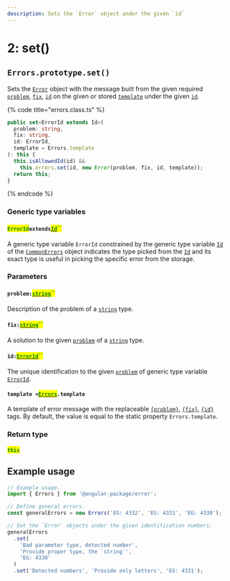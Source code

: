 ```yaml
---
description: Sets the `Error` object under the given `id`
---
```


# 2: set()

## `Errors.prototype.set()`

Sets the [`Error`](broken-reference) object with the message built from the given required [`problem`](2-set.md#problem-string), [`fix`](2-set.md#fix-string), [`id`](2-set.md#id-errorid) on the given or stored [`template`](2-set.md#template-errors.template) under the given [`id`](2-set.md#id-errorid).

{% code title="errors.class.ts" %}
```typescript
public set<ErrorId extends Id>(
  problem: string,
  fix: string,
  id: ErrorId,
  template = Errors.template
): this {
  this.isAllowedId(id) &&
    this.errors.set(id, new Error(problem, fix, id, template));
  return this;
}
```
{% endcode %}

### Generic type variables

#### <mark style="color:green;">`ErrorId`</mark>`extends`[<mark style="color:green;">`Id`</mark>](../../commonerrors/generic-type-variables.md#wrap-opening)<mark style="color:green;">``</mark>

A generic type variable `ErrorId` constrained by the generic type variable [`Id`](../generic-type-variables.md#wrap-opening) of the [`CommonErrors`](broken-reference) object indicates the type picked from the [`Id`](../generic-type-variables.md#wrap-opening) and its exact type is useful in picking the specific error from the storage.

### Parameters

#### `problem:`[<mark style="color:green;">`string`</mark>](https://developer.mozilla.org/en-US/docs/Web/JavaScript/Reference/Global\_Objects/String)<mark style="color:green;">``</mark>

Description of the problem of a [`string`](https://developer.mozilla.org/en-US/docs/Web/JavaScript/Reference/Global\_Objects/String) type.

#### `fix:`[<mark style="color:green;">`string`</mark>](https://developer.mozilla.org/en-US/docs/Web/JavaScript/Reference/Global\_Objects/String)<mark style="color:green;">``</mark>

A solution to the given [`problem`](2-set.md#problem-string) of a [`string`](https://developer.mozilla.org/en-US/docs/Web/JavaScript/Reference/Global\_Objects/String) type.

#### `id:`[<mark style="color:green;">`ErrorId`</mark>](2-set.md#erroridextendsid)<mark style="color:green;">``</mark>

The unique identification to the given [`problem`](2-set.md#problem-string) of generic type variable [`ErrorId`](2-set.md#erroridextendsid).

#### `template =`[<mark style="color:green;">`Errors`</mark>](broken-reference)`.template`

A template of error message with the replaceable [`{problem}`](../../commonerror/properties/static-template.md#problem), [`{fix}`](../../commonerror/properties/static-template.md#fix), [`{id}`](../../commonerror/properties/static-template.md#id) tags. By default, the value is equal to the static property `Errors.template`.

### Return type

#### <mark style="color:green;">`this`</mark>

## Example usage

```typescript
// Example usage.
import { Errors } from '@angular-package/error';

// Define general errors.
const generalErrors = new Errors('EG: 4332', 'EG: 4331', 'EG: 4330');

// Set the `Error` objects under the given identification numbers.
generalErrors
  .set(
    'Bad parameter type, detected number',
    'Provide proper type, the `string`',
    'EG: 4330'
  )
  .set('Detected numbers', 'Provide only letters', 'EG: 4331');
```
